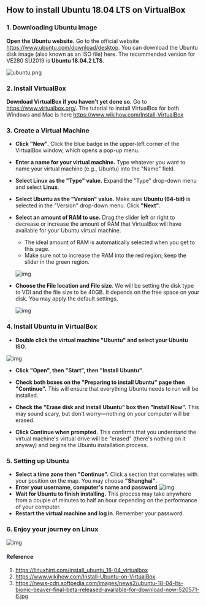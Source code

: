 ## How to install Ubuntu 18.04 LTS on VirtualBox

### 1. Downloading Ubuntu image

**Open the Ubuntu website.** Go to the official website <https://www.ubuntu.com/download/desktop>. You can download the Ubuntu disk image (also known as an ISO file) here. The recommended version for VE280 SU2019 is **Ubuntu 18.04.2 LTS**.

![ubuntu.png](https://raw.githubusercontent.com/ve280/tutorials/master/images/cca039be3668470bbab84a3b8a1d1b6007650906cc5606b6e2663a7261ad9f8c.png)

### 2. Install VirtualBox

**Download VirtualBox if you haven't yet done so.** Go to https://www.virtualbox.org/. The tutorial to install VirtualBox for both Windows and Mac is here <https://www.wikihow.com/Install-VirtualBox>



### 3. Create a Virtual Machine

- **Click "New".** Click the blue badge in the upper-left corner of the VirtualBox window, which opens a pop-up menu. 

- **Enter a name for your virtual machine.** Type whatever you want to name your virtual machine (e.g., Ubuntu) into the "Name" field.

- **Select Linux as the "Type" value.** Expand the "Type" drop-down menu and select **Linux**.

- **Select Ubuntu as the "Version" value.** Make sure **Ubuntu (64-bit)** is selected in the "Version" drop-down menu. Click **"Next"**.

- **Select an amount of RAM to use.** Drag the slider left or right to decrease or increase the amount of RAM that VirtualBox will have available for your Ubuntu virtual machine.

  - The ideal amount of RAM is automatically selected when you get to this page.
  - Make sure not to increase the RAM into the red region; keep the slider in the green region.

  ![img](https://raw.githubusercontent.com/ve280/tutorials/master/images/762fe374bf3f53529eca374ea0ef957a311ad10b37ac65198c604bdfdce49719.png)



- **Choose the File location and File size**. We will be setting the disk type to VDI and the file size to be 40GB. It depends on the free space on your disk. You may apply the default settings.

  ![img](https://raw.githubusercontent.com/ve280/tutorials/master/images/1d3a51165bf99fc160a0e13951804c69b7ea8b4ac69cbf8f830f4d3b14934529.png)



### 4. Install Ubuntu in VirtualBox

- **Double click the virtual machine "Ubuntu" and select your Ubuntu ISO**.

![img](https://raw.githubusercontent.com/ve280/tutorials/master/images/5748390801f48567a0282498f0472c7ce17dcb1e2e89185da7d79a4790c0d0c6.png)

- **Click "Open", then "Start", then "Install Ubuntu"**.

- **Check both boxes on the "Preparing to install Ubuntu" page then "Continue".** This will ensure that everything Ubuntu needs to run will be installed.
- **Check the "Erase disk and install Ubuntu" box then "Install Now".** This may sound scary, but don't worry—nothing on your computer will be erased.
- **Click Continue when prompted.** This confirms that you understand the virtual machine's virtual drive will be "erased" (there's nothing on it anyway) and begins the Ubuntu installation process.



### 5. Setting up Ubuntu

- **Select a time zone then "Continue".** Click a section that correlates with your position on the map. You may choose **"Shanghai"**. 
- **Enter your username, computer's name and password**.![img](https://raw.githubusercontent.com/ve280/tutorials/master/images/ee65ee3813430c3038eeb6761e3f5fb9408eab3527ed3eeb20a58931d0f36d1b.png)
- **Wait for Ubuntu to finish installing.** This process may take anywhere from a couple of minutes to half an hour depending on the performance of your computer.
- **Restart the virtual machine and log in**. Remember your password.



### 6. Enjoy your journey on Linux

![img](https://raw.githubusercontent.com/ve280/tutorials/master/images/30210583be3453983e46fb1e868f4da143b6e3711ec6f91279b5d663158aafaa.jpg)





#### Reference

1. <https://linuxhint.com/install_ubuntu_18-04_virtualbox>
2. <https://www.wikihow.com/Install-Ubuntu-on-VirtualBox>
3. <https://news-cdn.softpedia.com/images/news2/ubuntu-18-04-lts-bionic-beaver-final-beta-released-available-for-download-now-520571-6.jpg>